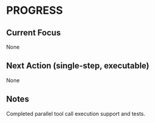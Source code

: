 # PROGRESS

## Current Focus
None

## Next Action (single-step, executable)
None

## Notes
Completed parallel tool call execution support and tests.
